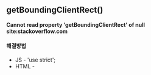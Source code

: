 <h2> getBoundingClientRect() </h2>

<p><strong>Cannot read property 'getBoundingClientRect' of null site:stackoverflow.com</strong></p>
  <h4>해결방법</h4>
  <ul>
  <li>JS - 'use strict'; </li>
  <li>HTML - <script src="main.js" defer /></li>
</ul>
